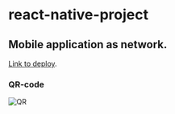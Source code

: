 # react-native-project

## Mobile application as network. 

[Link to deploy](https://expo.dev/accounts/albinaanistratenko/projects/newProject/builds/9b0222b9-eb73-4782-991c-a0030cf5027a).

### QR-code
![QR](https://drive.google.com/file/d/1ZEmFYvj2N9KLkJSja5s8Qln2D_uyPkI_/view?usp=sharing "QR")
